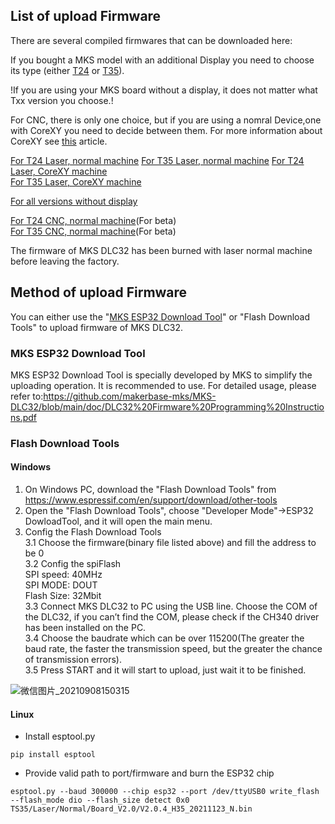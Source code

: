 ## List of upload Firmware
There are several compiled firmwares that can be downloaded here:  

If you bought a MKS model with an additional Display you need to choose its type (either [T24](https://github.com/makerbase-mks/MKS-DLC32/tree/main/firmware/TS24) or [T35](https://github.com/makerbase-mks/MKS-DLC32/tree/main/firmware/TS35)).

!If you are using your MKS board without a display, it does not matter what Txx version you choose.!

For CNC, there is only one choice, but if you are using a nomral Device,one with CoreXY you need to decide between them.
For more information about CoreXY see [this](https://en.wikipedia.org/wiki/CoreXY) article.

[For T24 Laser, normal machine](https://github.com/makerbase-mks/MKS-DLC32/tree/main/firmware/TS24/Laser) 
[For T35 Laser, normal machine](https://github.com/makerbase-mks/MKS-DLC32/tree/main/firmware/TS35/Laser) 
[For T24 Laser, CoreXY machine](https://github.com/makerbase-mks/MKS-DLC32/tree/main/firmware/TS24/Laser/CoreXY)  
[For T35 Laser, CoreXY machine](https://github.com/makerbase-mks/MKS-DLC32/tree/main/firmware/TS35/Laser/CoreXY)  

[For all versions without display](https://github.com/makerbase-mks/MKS-DLC32/tree/main/firmware/TS35/Laser)

[For T24 CNC, normal machine](https://github.com/makerbase-mks/MKS-DLC32/tree/main/firmware/TS24/CNC/Normal)(For beta)  
[For T35 CNC, normal machine](https://github.com/makerbase-mks/MKS-DLC32/tree/main/firmware/TS35/CNC/Normal)(For beta)  


The firmware of MKS DLC32 has been burned with laser normal machine before leaving the factory. 

## Method of upload Firmware

You can either use the "[MKS ESP32 Download Tool](https://github.com/makerbase-mks/MKS-DLC32/tree/main/firmware/tool)" or "Flash Download Tools" to upload firmware of MKS DLC32.

### MKS ESP32 Download Tool
MKS ESP32 Download Tool is specially developed by MKS to simplify the uploading operation. It is recommended to use. For detailed usage, please refer to:https://github.com/makerbase-mks/MKS-DLC32/blob/main/doc/DLC32%20Firmware%20Programming%20Instructions.pdf

### Flash Download Tools
#### Windows

1. On Windows PC, download the "Flash Download Tools" from https://www.espressif.com/en/support/download/other-tools 
2. Open the "Flash Download Tools", choose "Developer Mode"->ESP32 DowloadTool, and it will open the main menu.
3. Config the Flash Download Tools  
3.1 Choose the firmware(binary file listed above) and fill the address to be 0  
3.2 Config the  spiFlash  
SPI speed: 40MHz  
SPI MODE: DOUT  
Flash Size: 32Mbit  
3.3 Connect MKS DLC32 to PC using the USB line. Choose the COM of the DLC32, if you can’t find the COM, please check if the CH340 driver has been installed on the PC.  
3.4 Choose the baudrate which can be over 115200(The greater the baud rate, the faster the transmission speed, but the greater the chance of transmission errors).  
3.5 Press START and it will start to upload, just wait it to be finished.

![微信图片_20210908150315](https://user-images.githubusercontent.com/12979070/132936561-fb650a06-0da6-4c36-9eb2-2d9574f100eb.png)


#### Linux

* Install esptool.py
```
pip install esptool
```

* Provide valid path to port/firmware and burn the ESP32 chip
```
esptool.py --baud 300000 --chip esp32 --port /dev/ttyUSB0 write_flash --flash_mode dio --flash_size detect 0x0 TS35/Laser/Normal/Board_V2.0/V2.0.4_H35_20211123_N.bin
```
